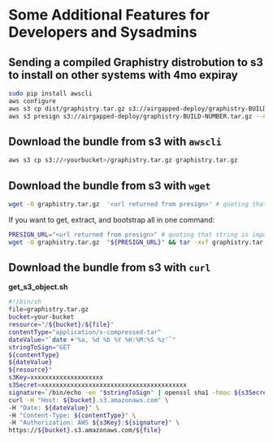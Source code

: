 # Some Additional Features for Developers and Sysadmins

## Sending a compiled Graphistry distrobution to s3 to install on other systems with 4mo expiray
```bash
sudo pip install awscli
aws configure
aws s3 cp dist/graphistry.tar.gz s3://airgapped-deploy/graphistry-BUILD-NUMBER.tar.gz
aws s3 presign s3://airgapped-deploy/graphistry-BUILD-NUMBER.tar.gz --expires-in 10368000
```

## Download the bundle from s3 with `awscli`

```bash
aws s3 cp s3://<yourbucket>/graphistry.tar.gz graphistry.tar.gz
```

## Download the bundle from s3 with `wget`

```bash
wget -O graphistry.tar.gz  '<url returned from presign>' # quoting that string is important
```

If you want to get, extract, and bootstrap all in one command:
```bash
PRESIGN_URL="<url returned from presign>" # quoting that string is important
wget -O graphistry.tar.gz  "${PRESIGN_URL}" && tar -xvf graphistry.tar.gz && ./bootstrap.sh [rhel|ubuntu]
```

## Download the bundle from s3 with `curl`

**get_s3_object.sh**
```bash
#!/bin/sh
file=graphistry.tar.gz
bucket=your-bucket
resource="/${bucket}/${file}"
contentType="application/x-compressed-tar"
dateValue="`date +'%a, %d %b %Y %H:%M:%S %z'`"
stringToSign="GET
${contentType}
${dateValue}
${resource}"
s3Key=xxxxxxxxxxxxxxxxxxxx
s3Secret=xxxxxxxxxxxxxxxxxxxxxxxxxxxxxxxxxxxxxxxx
signature=`/bin/echo -en "$stringToSign" | openssl sha1 -hmac ${s3Secret} -binary | base64`
curl -H "Host: ${bucket}.s3.amazonaws.com" \
-H "Date: ${dateValue}" \
-H "Content-Type: ${contentType}" \
-H "Authorization: AWS ${s3Key}:${signature}" \
https://${bucket}.s3.amazonaws.com/${file}
```
